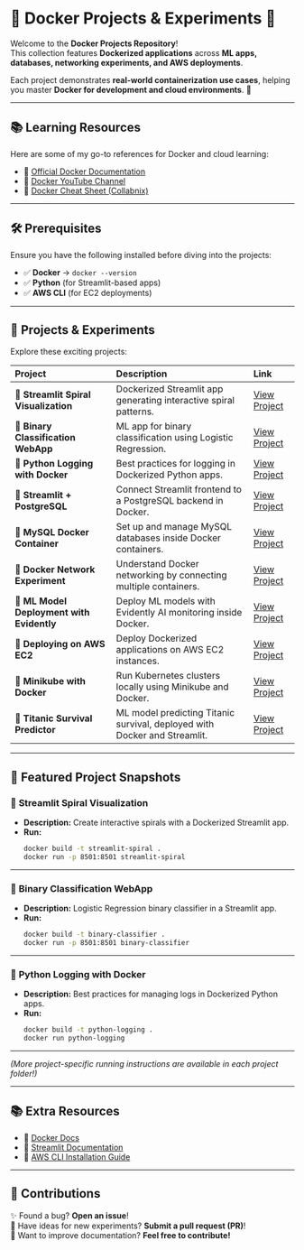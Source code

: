 # 🚀 Docker Projects & Experiments 🐳

Welcome to the **Docker Projects Repository**!  
This collection features **Dockerized applications** across **ML apps, databases, networking experiments, and AWS deployments**.  

Each project demonstrates **real-world containerization use cases**, helping you master **Docker for development and cloud environments**. 🚀

---

## 📚 Learning Resources

Here are some of my go-to references for Docker and cloud learning:

- 📖 [Official Docker Documentation](https://docs.docker.com/)
- 🎥 [Docker YouTube Channel](https://www.youtube.com/c/Docker)
- 📜 [Docker Cheat Sheet (Collabnix)](https://dockerlabs.collabnix.com/docker/cheatsheet/)

---

## 🛠 Prerequisites

Ensure you have the following installed before diving into the projects:

- ✅ **Docker** → `docker --version`
- ✅ **Python** (for Streamlit-based apps)
- ✅ **AWS CLI** (for EC2 deployments)

---

## 🚀 Projects & Experiments

Explore these exciting projects:

| Project | Description | Link |
|:--------|:------------|:-----|
| 🔷 **Streamlit Spiral Visualization** | Dockerized Streamlit app generating interactive spiral patterns. | [View Project](https://github.com/jakharsamarth/container-experiments/tree/main/exp1) |
| 🔷 **Binary Classification WebApp** | ML app for binary classification using Logistic Regression. | [View Project](https://github.com/jakharsamarth/container-experiments/tree/main/exp2) |
| 🔷 **Python Logging with Docker** | Best practices for logging in Dockerized Python apps. | [View Project](https://github.com/jakharsamarth/container-experiments/tree/main/exp3) |
| 🔷 **Streamlit + PostgreSQL** | Connect Streamlit frontend to a PostgreSQL backend in Docker. | [View Project](https://github.com/jakharsamarth/container-experiments/tree/main/exp4) |
| 🔷 **MySQL Docker Container** | Set up and manage MySQL databases inside Docker containers. | [View Project](https://github.com/jakharsamarth/container-experiments/tree/main/exp5) |
| 🔷 **Docker Network Experiment** | Understand Docker networking by connecting multiple containers. | [View Project](https://github.com/jakharsamarth/container-experiments/tree/main/exp6) |
| 🔷 **ML Model Deployment with Evidently** | Deploy ML models with Evidently AI monitoring inside Docker. | [View Project](https://github.com/jakharsamarth/container-experiments/tree/main/exp7) |
| 🔷 **Deploying on AWS EC2** | Deploy Dockerized applications on AWS EC2 instances. | [View Project](https://github.com/jakharsamarth/container-experiments/tree/main/exp8) |
| 🔷 **Minikube with Docker** | Run Kubernetes clusters locally using Minikube and Docker. | [View Project](https://github.com/jakharsamarth/container-experiments/tree/main/exp9) |
| 🔷 **Titanic Survival Predictor** | ML model predicting Titanic survival, deployed with Docker and Streamlit. | [View Project](https://github.com/jakharsamarth/container-experiments/tree/main/exp10) |
---

## 🌟 Featured Project Snapshots

### 🚀 **Streamlit Spiral Visualization**
- **Description:** Create interactive spirals with a Dockerized Streamlit app.
- **Run:**
  ```bash
  docker build -t streamlit-spiral .
  docker run -p 8501:8501 streamlit-spiral
  ```

---

### 🚀 **Binary Classification WebApp**
- **Description:** Logistic Regression binary classifier in a Streamlit app.
- **Run:**
  ```bash
  docker build -t binary-classifier .
  docker run -p 8501:8501 binary-classifier
  ```

---

### 🚀 **Python Logging with Docker**
- **Description:** Best practices for managing logs in Dockerized Python apps.
- **Run:**
  ```bash
  docker build -t python-logging .
  docker run python-logging
  ```

---

_(More project-specific running instructions are available in each project folder!)_

---

## 📚 Extra Resources

- 📖 [Docker Docs](https://docs.docker.com/)
- 📖 [Streamlit Documentation](https://docs.streamlit.io/)
- 📖 [AWS CLI Installation Guide](https://docs.aws.amazon.com/cli/latest/userguide/getting-started-install.html)

---

## 🤝 Contributions

✨ Found a bug? **Open an issue**!  
🌟 Have ideas for new experiments? **Submit a pull request (PR)**!  
📖 Want to improve documentation? **Feel free to contribute!**

